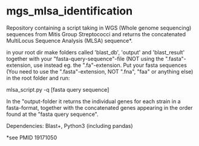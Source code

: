 # mgs_mlsa_identification
Repository containing a script taking in WGS (Whole genome sequencing) sequences from Mitis Group Streptococci and returns the concatenated MultiLocus Sequence Analysis (MLSA) sequence*. 

in your root dir make folders called 'blast_db', 'output' and 'blast_result' together with your "fasta-query-sequence"-file (NOT using the ".fasta"-extension, use instead eg. the ".fa"-extension. Put your fasta sequences (You need to use the ".fasta"-extension, NOT ".fna", "faa" or anything else) in the root folder and run:

mlsa_script.py -q [fasta query sequence]

In the "output-folder it returns the individual genes for each strain in a fasta-format, together with the concatenated genes appearing in the order found at the "fasta query sequence".

Dependencies: Blast+, Python3 (including pandas)

*see PMID 19171050

